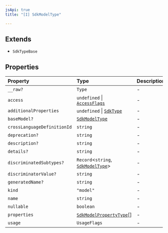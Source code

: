 ```yaml
---
jsApi: true
title: "[I] SdkModelType"

---
```

## Extends

- `SdkTypeBase`

## Properties

| Property | Type | Description | Inheritance |
| :------ | :------ | :------ | :------ |
| `__raw?` | `Type` | - | `SdkTypeBase.__raw` |
| `access` | `undefined` \| [`AccessFlags`](../type-aliases/AccessFlags.md) | - | - |
| `additionalProperties` | `undefined` \| [`SdkType`](../type-aliases/SdkType.md) | - | - |
| `baseModel?` | [`SdkModelType`](SdkModelType.md) | - | - |
| `crossLanguageDefinitionId` | `string` | - | - |
| `deprecation?` | `string` | - | `SdkTypeBase.deprecation` |
| `description?` | `string` | - | - |
| `details?` | `string` | - | - |
| `discriminatedSubtypes?` | `Record`<`string`, [`SdkModelType`](SdkModelType.md)\> | - | - |
| `discriminatorValue?` | `string` | - | - |
| `generatedName?` | `string` | - | - |
| `kind` | `"model"` | - | `SdkTypeBase.kind` |
| `name` | `string` | - | - |
| `nullable` | `boolean` | - | `SdkTypeBase.nullable` |
| `properties` | [`SdkModelPropertyType`](../type-aliases/SdkModelPropertyType.md)[] | - | - |
| `usage` | `UsageFlags` | - | - |
